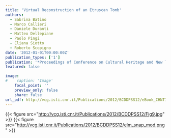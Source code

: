 ```yaml
---
title: 'Virtual Reconstruction of an Etruscan Tomb'
authors:
  - Sabrina Batino
  - Marco Callieri
  - Daniele Duranti
  - Matteo Dellepiane
  - Paolo Pingi
  - Eliana Siotto
  - Roberto Scopigno
date: '2012-01-01T00:00:00Z'
publication_types: ['1']
publication: '*Proceedings of Conference on Cultural Heritage and New Technologies (CHNT)*'
featured: false

image:
#    caption: 'Image'
    focal_point: ''
    preview_only: false
    share: false
url_pdf: http://vcg.isti.cnr.it/Publications/2012/BCDDPSS12/eBook_CHNT17_Dellepiane.pdf
---
```

{{< figure src="http://vcg.isti.cnr.it/Publications/2012/BCDDPSS12/Fig9.jpg" >}}
{{< figure src="http://vcg.isti.cnr.it/Publications/2012/BCDDPSS12/elm_snap_mod.png" >}}

